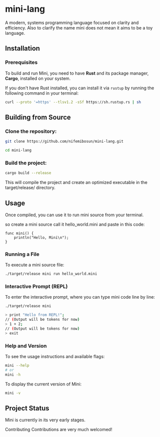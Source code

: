 # mini-lang
A modern, systems programming language focused on clarity and efficiency. Also to clarify the name mini does not mean it aims to be a toy language.

## Installation

### Prerequisites

To build and run Mini, you need to have **Rust** and its package manager, **Cargo**, installed on your system.

If you don't have Rust installed, you can install it via `rustup` by running the following command in your terminal:

```bash
curl --proto '=https' --tlsv1.2 -sSf https://sh.rustup.rs | sh
```

## Building from Source

### Clone the repository: 
```bash
git clone https://github.com/nifemibosun/mini-lang.git

cd mini-lang
```

### Build the project:
```bash
cargo build --release
```
This will compile the project and create an optimized executable in the target/release/ directory.


## Usage
Once compiled, you can use it to run mini source from your terminal.

so create a mini source call it hello_world.mini and paste in this code:
```mini
func mini() {
    println("Hello, Mini\n");
}
```

### Running a File
To execute a mini source file:

``` bash
./target/release mini run hello_world.mini
```

### Interactive Prompt (REPL)
To enter the interactive prompt, where you can type mini code line by line:
```bash
./target/release mini
```

```bash
> print "Hello from REPL!";
// (Output will be tokens for now)
> 1 + 2;
// (Output will be tokens for now)
> exit
```

### Help and Version
To see the usage instructions and available flags:
```bash
mini --help
# or
mini -h
```

To display the current version of Mini:
```bash
mini -v
```


## Project Status
Mini is currently in its very early stages.

Contributing
Contributions are very much welcomed!